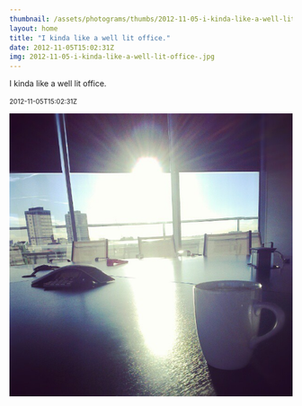 ```yaml
---
thumbnail: /assets/photograms/thumbs/2012-11-05-i-kinda-like-a-well-lit-office-.png
layout: home
title: "I kinda like a well lit office."
date: 2012-11-05T15:02:31Z
img: 2012-11-05-i-kinda-like-a-well-lit-office-.jpg
---
```


I kinda like a well lit office.

<small>2012-11-05T15:02:31Z</small>

![I kinda like a well lit office.](/assets/photograms/original/2012-11-05-i-kinda-like-a-well-lit-office-.jpg)
